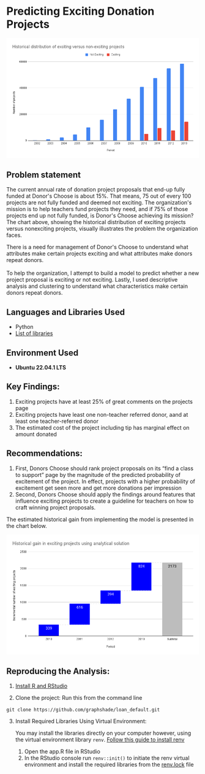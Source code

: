 # Predicting Exciting Donation Projects

<img src="https://github.com/graphshade/donorschoose/blob/main/results/Historical%20distribution%20of%20exciting%20versus%20non-exciting%20projects.png" />

<h2>Problem statement</h2>
The current annual rate of donation project proposals that end-up fully funded at Donor's Choose is about 15%. That means, 75 out of every 100 projects are not fully funded and deemed not exciting. The organization's mission is to help teachers fund projects they need, and if 75% of those projects end up not fully funded, is Donor's Choose achieving its mission? The chart above, showing the historical distribution of exciting projects versus nonexciting projects, visually illustrates the problem the organization faces. 

There is a need for management of Donor's Choose to understand what attributes make certain projects exciting and what attributes make donors repeat donors. 
<br></br>
To help the organization, I attempt to build a model to predict whether a new project proposal is exciting or not exciting. Lastly, I used descriptive analysis and clustering to understand what characteristics make certain donors repeat donors.

<h2>Languages and Libraries Used</h2>

- Python
- [List of libraries](https://github.com/graphshade/donorschoose/blob/main/requirements.txt)

<h2>Environment Used </h2>

- <b>Ubuntu 22.04.1 LTS</b>


<h2>Key Findings:</h2>

1. Exciting projects have at least 25% of great comments on the projects page
2. Exciting projects have least one non-teacher referred donor, aand at least one teacher-referred donor
3. The estimated cost of the project including tip has marginal effect on amount donated


<h2>Recommendations:</h2>

1. First, Donors Choose should rank project proposals on its “find a class to support” page by the magnitude of the predicted probability of excitement of the project. In effect,  projects with a higher probability of excitement get seen more and get more donations per impression
2. Second, Donors Choose should apply the findings around features that influence exciting projects to create a guideline for teachers on how to craft winning project proposals. 

The estimated historical gain from implementing the model is presented in the chart below.

<img src="https://github.com/graphshade/donorschoose/blob/main/results/Historical%20gain%20in%20exciting%20projects%20if%20analytical%20solution%20is%20operationalized.png" />



<h2>Reproducing the Analysis:</h2>

<p align="left">

1. [Install R and RStudio](https://techvidvan.com/tutorials/install-r/)
 
2. Clone the project: Run this from the command line
 
 ```commandline
 git clone https://github.com/graphshade/loan_default.git
 ```
 
3. Install Required Libraries Using Virtual Environment: 
   
   You may install the libraries directly on your computer however, using the virtual environment library `renv`. [Follow this guide to install renv](https://www.youtube.com/watch?v=yc7ZB4F_dc0)
   1. Open the app.R file in RStudio
   2. In the RStudio console run `renv::init()` to initiate the renv virtual environment and install the required libraries from the [renv.lock](https://github.com/graphshade/loan_default/blob/main/renv.lock) file 
